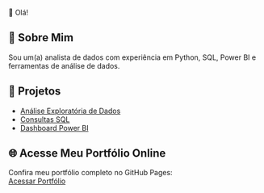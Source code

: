 👋 Olá! 

## 📌 Sobre Mim

Sou um(a) analista de dados com experiência em Python, SQL, Power BI e ferramentas de análise de dados.

## 🚀 Projetos

- [Análise Exploratória de Dados](projetos/projeto-eda/)
- [Consultas SQL](projetos/projeto-sql/)
- [Dashboard Power BI](projetos/projeto-powerbi/)

## 🌐 Acesse Meu Portfólio Online

Confira meu portfólio completo no GitHub Pages:  
[Acessar Portfólio](https://yoRitayo.github.io)
